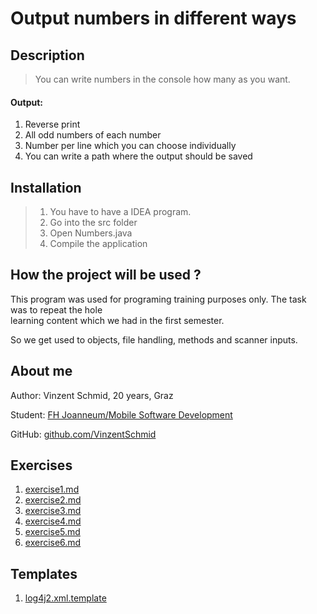 # Output numbers in different ways

## Description

> You can write numbers in the console how many as you want.

#### Output:

1. Reverse print
2. All odd numbers of each number
3. Number per line which you can choose individually 
4. You can write a path where the output should be saved

## Installation

> 1. You have to have a IDEA program. 
> 2. Go into the src folder
> 3. Open Numbers.java
> 4. Compile the application

## How the project will be used ?

This program was used for programing training purposes only. The task was to repeat the hole \
learning content which we had in the first semester.

So we get used to objects, file handling, methods and scanner inputs.

## About me

Author: Vinzent Schmid, 20 years, Graz

Student: [FH Joanneum/Mobile Software Development](https://www.fh-joanneum.at/)

GitHub: [github.com/VinzentSchmid](https://github.com/VinzentSchmid)

## Exercises

1. [exercise1.md](exercise1.md)
2. [exercise2.md](exercise2.md)
3. [exercise3.md](exercise3.md)
4. [exercise4.md](exercise4.md)
5. [exercise5.md](exercise5.md)
6. [exercise6.md](exercise6.md)

## Templates

1. [log4j2.xml.template](src/main/resources/log4j2.xml.template)


